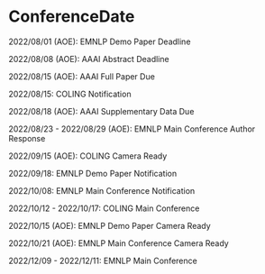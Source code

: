 # ConferenceDate

2022/08/01 (AOE): EMNLP Demo Paper Deadline

2022/08/08 (AOE): AAAI Abstract Deadline

2022/08/15 (AOE): AAAI Full Paper Due

2022/08/15: COLING Notification

2022/08/18 (AOE): AAAI Supplementary Data Due

2022/08/23 - 2022/08/29 (AOE): EMNLP Main Conference Author Response

2022/09/15 (AOE): COLING Camera Ready

2022/09/18: EMNLP Demo Paper Notification

2022/10/08: EMNLP Main Conference Notification

2022/10/12 - 2022/10/17: COLING Main Conference

2022/10/15 (AOE): EMNLP Demo Paper Camera Ready

2022/10/21 (AOE): EMNLP Main Conference Camera Ready

2022/12/09 - 2022/12/11: EMNLP Main Conference
